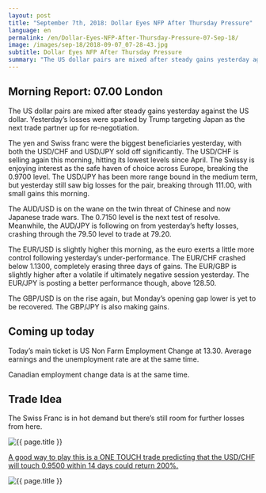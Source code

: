 ```yaml
---
layout: post
title: "September 7th, 2018: Dollar Eyes NFP After Thursday Pressure"
language: en
permalink: /en/Dollar-Eyes-NFP-After-Thursday-Pressure-07-Sep-18/
image: /images/sep-18/2018-09-07_07-28-43.jpg
subtitle: Dollar Eyes NFP After Thursday Pressure
summary: "The US dollar pairs are mixed after steady gains yesterday against the US dollar. Yesterday’s losses were sparked by Trump targeting Japan as the next trade partner up for re-negotiation"
---
```

## Morning Report: 07.00 London

The US dollar pairs are mixed after steady gains yesterday against the US dollar. Yesterday’s losses were sparked by Trump targeting Japan as the next trade partner up for re-negotiation. 

The yen and Swiss franc were the biggest beneficiaries yesterday, with both the USD/CHF and USD/JPY sold off significantly. The USD/CHF is selling again this morning, hitting its lowest levels since April. The Swissy is enjoying interest as the safe haven of choice across Europe, breaking the 0.9700 level. The USD/JPY has been more range bound in the medium term, but yesterday still saw big losses for the pair, breaking through 111.00, with small gains this morning. 

The AUD/USD is on the wane on the twin threat of Chinese and now Japanese trade wars. The 0.7150 level is the next test of resolve. Meanwhile, the AUD/JPY is following on from yesterday’s hefty losses, crashing through the 79.50 level to trade at 79.20. 

The EUR/USD is slightly higher this morning, as the euro exerts a little more control following yesterday’s under-performance. The EUR/CHF crashed below 1.1300, completely erasing three days of gains. The EUR/GBP is slightly higher after a volatile if ultimately negative session yesterday. The EUR/JPY is posting a better performance though, above 128.50. 

The GBP/USD is on the rise again, but Monday’s opening gap lower is yet to be recovered. The GBP/JPY is also making gains. 

## Coming up today

Today’s main ticket is US Non Farm Employment Change at 13.30. Average earnings and the unemployment rate are at the same time. 

Canadian employment change data is at the same time. 

## Trade Idea

The Swiss Franc is in hot demand but there’s still room for further losses from here.

<img class="post-image" src="{{ site.url }}/images/sep-18/2018-09-07_07-28-43.jpg" alt="{{ page.title }}" title="{{ page.title }}">

<a href="%LINK%%?currency=GBP&market=forex&underlying=frxUSDCHF&formname=touchnotouch&duration_amount=14&duration_units=d&amount=10&amount_type=stake&expiry_type=duration&barrier=0.9500" target="_blank" rel="noopener noreferrer nofollow">A good way to play this is a ONE TOUCH trade predicting that the USD/CHF will touch 0.9500 within 14 days could return 200%.</a>

<img class="post-image" src="{{ site.url }}/images/sep-18/2018-09-07_07-32-27.jpg" alt="{{ page.title }}" title="{{ page.title }}">